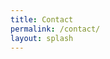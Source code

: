 ```yaml
---
title: Contact
permalink: /contact/
layout: splash
---
```


<div data-tf-widget="QMoCDi5Q" data-tf-iframe-props="title=Contact Form Synodic" data-tf-medium="snippet" style="width:100%;height:500px;"></div><script src="//embed.typeform.com/next/embed.js"></script>